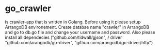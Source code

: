 # go_crawler
is crawler-app that is written in Golang. Before using it please setup ArrangoDB environement.
Create databse name "crawler" in ArrangoDB and go to db.go file and change your username and password. Also please install all dependecies ("github.com/tidwall/gjson", / driver "github.com/arangodb/go-driver", "github.com/arangodb/go-driver/http")

